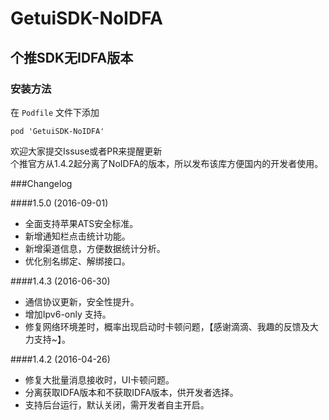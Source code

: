 GetuiSDK-NoIDFA
========

## 个推SDK无IDFA版本

### 安装方法

在 `Podfile` 文件下添加

``` pod 'GetuiSDK-NoIDFA' ```

欢迎大家提交Issuse或者PR来提醒更新  
个推官方从1.4.2起分离了NoIDFA的版本，所以发布该库方便国内的开发者使用。

###Changelog

####1.5.0 (2016-09-01)

- 全面支持苹果ATS安全标准。
- 新增通知栏点击统计功能。
- 新增渠道信息，方便数据统计分析。
- 优化别名绑定、解绑接口。

####1.4.3 (2016-06-30)

- 通信协议更新，安全性提升。
- 增加Ipv6-only 支持。
- 修复网络环境差时，概率出现启动时卡顿问题，【感谢滴滴、我趣的反馈及大力支持~】。

####1.4.2 (2016-04-26)

- 修复大批量消息接收时，UI卡顿问题。
- 分离获取IDFA版本和不获取IDFA版本，供开发者选择。
- 支持后台运行，默认关闭，需开发者自主开启。
